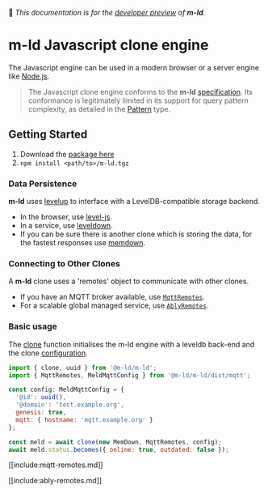 🚧 *This documentation is for the [developer preview](http://m-ld.org/#developer-preview) of **m-ld**.*

# **m-ld** Javascript clone engine
The Javascript engine can be used in a modern browser or a server engine like
[Node.js](https://nodejs.org/).

> The Javascript clone engine conforms to the **m-ld**
> [specification](http://spec.m-ld.org/). Its conformance is legitimately
> limited in its support for query pattern complexity, as detailed in the
> [Pattern](#pattern) type.

## Getting Started
1. Download the [package here](media://m-ld.tgz)
1. `npm install <path/to>/m-ld.tgz`

### Data Persistence
**m-ld** uses [levelup](https://github.com/level/levelup) to interface with a
LevelDB-compatible storage backend.
- In the browser, use [level-js](https://github.com/Level/level-js).
- In a service, use [leveldown](https://github.com/level/leveldown/).
- If you can be sure there is another clone which is storing the data, for the
  fastest responses use [memdown](https://github.com/level/memdown).

### Connecting to Other Clones
A **m-ld** clone uses a 'remotes' object to communicate with other clones.
- If you have an MQTT broker available, use [`MqttRemotes`](#mqtt-remotes).
- For a scalable global managed service, use [`AblyRemotes`](#ably-remotes).

### Basic usage
The [clone](#clone) function initialises the m-ld engine with a leveldb back-end
and the clone [configuration](interfaces/meldconfig.html).
```js
import { clone, uuid } from '@m-ld/m-ld';
import { MqttRemotes, MeldMqttConfig } from '@m-ld/m-ld/dist/mqtt';

const config: MeldMqttConfig = {
  '@id': uuid(),
  '@domain': 'test.example.org',
  genesis: true,
  mqtt: { hostname: 'mqtt.example.org' }
};

const meld = await clone(new MemDown, MqttRemotes, config);
await meld.status.becomes({ online: true, outdated: false });
```

[[include:mqtt-remotes.md]]

[[include:ably-remotes.md]]